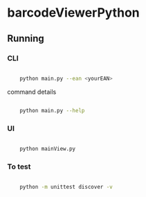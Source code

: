 # barcodeViewerPython

## Running

### CLI

```bash

    python main.py --ean <yourEAN>

```

command details

```bash

    python main.py --help

```

### UI

```bash

    python mainView.py

```

### To test

```bash

    python -m unittest discover -v

```
